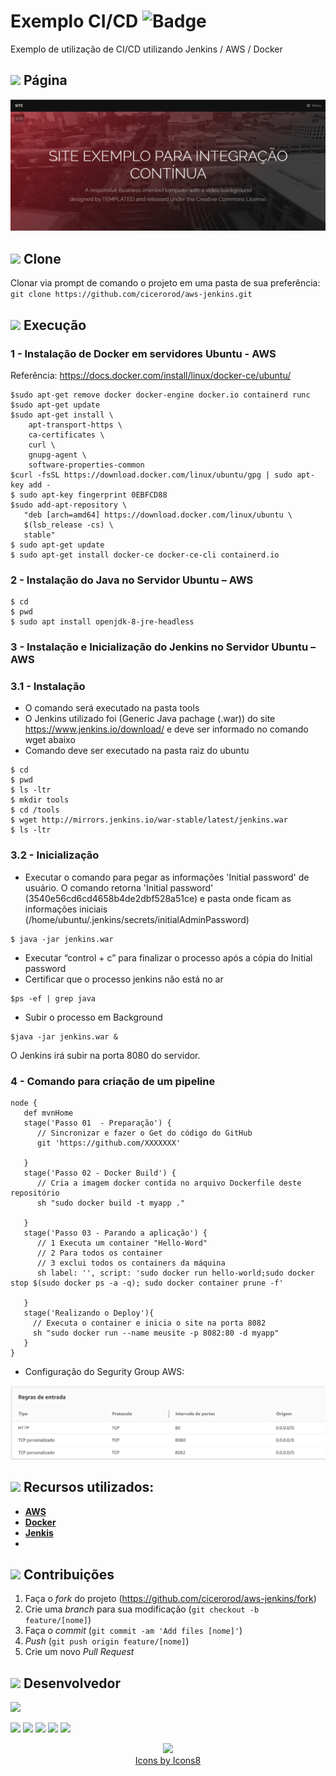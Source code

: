 # Exemplo CI/CD ![Badge](https://img.shields.io/badge/Status-Conclu%C3%ADdo-green)

Exemplo de utilização de CI/CD utilizando Jenkins / AWS / Docker

## <img src="https://img.icons8.com/ios-filled/20/000000/browser-window.png"/> Página

<p align="center">
  <img src="https://github.com/cicerorod/aws-jenkins/blob/master/images/Tela.PNG">
</p>

## ![](https://img.icons8.com/metro/20/000000/run-command.png) Clone

Clonar via prompt de comando o projeto em uma pasta de sua preferência: `git clone https://github.com/cicerorod/aws-jenkins.git`


## ![](https://img.icons8.com/metro/20/000000/run-command.png) Execução

### 1 - Instalação de Docker em servidores Ubuntu - AWS

Referência: https://docs.docker.com/install/linux/docker-ce/ubuntu/

```
$sudo apt-get remove docker docker-engine docker.io containerd runc
$sudo apt-get update
$sudo apt-get install \
    apt-transport-https \
    ca-certificates \
    curl \
    gnupg-agent \
    software-properties-common
$curl -fsSL https://download.docker.com/linux/ubuntu/gpg | sudo apt-key add -
$ sudo apt-key fingerprint 0EBFCD88
$sudo add-apt-repository \
   "deb [arch=amd64] https://download.docker.com/linux/ubuntu \
   $(lsb_release -cs) \
   stable"
$ sudo apt-get update
$ sudo apt-get install docker-ce docker-ce-cli containerd.io
```
### 2 - Instalação do Java no Servidor Ubuntu – AWS

```
$ cd 
$ pwd 
$ sudo apt install openjdk-8-jre-headless 
```
### 3 - Instalação e Inicialização do Jenkins no Servidor Ubuntu – AWS

### 3.1 - Instalação

-  O comando será executado na pasta tools
-  O Jenkins utilizado foi (Generic Java pachage (.war)) do site https://www.jenkins.io/download/ e deve ser informado no comando wget abaixo
-  Comando deve ser executado na pasta raiz do ubuntu

```
$ cd 
$ pwd
$ ls -ltr
$ mkdir tools
$ cd /tools
$ wget http://mirrors.jenkins.io/war-stable/latest/jenkins.war
$ ls -ltr
```
### 3.2 - Inicialização

- Executar o comando para pegar as informações 'Initial password' de usuário. O comando retorna 'Initial password' (3540e56cd6cd4658b4de2dbf528a51ce) e pasta onde ficam as informações iniciais (/home/ubuntu/.jenkins/secrets/initialAdminPassword)

```
$ java -jar jenkins.war
```

- Executar “control + c” para finalizar o processo após a cópia do Initial password
- Certificar que o processo jenkins não está no ar

```
$ps -ef | grep java
```

- Subir o processo em Background

```
$java -jar jenkins.war & 
```

O Jenkins irá subir na porta 8080 do servidor.


### 4 - Comando para criação de um pipeline 


```
node {
   def mvnHome
   stage('Passo 01  - Preparação') {      
      // Sincronizar e fazer o Get do código do GitHub
      git 'https://github.com/XXXXXXX'
     
   }
   stage('Passo 02 - Docker Build') {
      // Cria a imagem docker contida no arquivo Dockerfile deste repositório
      sh "sudo docker build -t myapp ."
      
   }
   stage('Passo 03 - Parando a aplicação') { 
      // 1 Executa um container "Hello-Word" 
      // 2 Para todos os container
      // 3 exclui todos os containers da máquina
      sh label: '', script: 'sudo docker run hello-world;sudo docker stop $(sudo docker ps -a -q); sudo docker container prune -f'
      
   }
   stage('Realizando o Deploy'){
     // Executa o container e inicia o site na porta 8082 
     sh "sudo docker run --name meusite -p 8082:80 -d myapp"  
   }
}
```
- Configuração do Segurity Group AWS:

<p align="center">
  <img src="https://github.com/cicerorod/aws-jenkins/blob/master/images/SecurityGroups.PNG">
  
</p>

## ![](https://img.icons8.com/ios-filled/20/000000/hammer.png) Recursos utilizados:

- **[AWS](https://reactjs.org/)**
- **[Docker](https://www.npmjs.com/package/axios)**
- **[Jenkis](https://www.npmjs.com/package/react-countup)**
- 
## ![](https://img.icons8.com/ios-glyphs/20/000000/pull-request.png) Contribuições

1. Faça o _fork_ do projeto (<https://github.com/cicerorod/aws-jenkins/fork>)
2. Crie uma _branch_ para sua modificação (`git checkout -b feature/[nome]`)
3. Faça o _commit_ (`git commit -am 'Add files [nome]'`)
4. _Push_ (`git push origin feature/[nome]`)
5. Crie um novo _Pull Request_


## ![](https://img.icons8.com/ios-glyphs/22/000000/code-file.png) Desenvolvedor

<img src="https://avatars.githubusercontent.com/cicerorod" width=115>

[![](https://img.icons8.com/fluent/30/000000/github.png)](https://github.com/cicerorod)
[![](https://img.icons8.com/metro/25/000000/linkedin.png)](https://www.linkedin.com/in/c%C3%ADcero-rodrigues-89623784/)
[![](https://img.icons8.com/metro/25/000000/facebook.png)](https://www.facebook.com/cicero.rodrigues.90834)
[![](https://img.icons8.com/material-rounded/29/000000/instagram-new.png)](https://www.instagram.com/cicero_rod/)
[![](https://img.icons8.com/metro/26/000000/email.png)](mailto:cicerorod@gmail.com)

<p align="center">
  <img src="https://img.icons8.com/wired/32/000000/icons8-new-logo.png" >
  </br>
  <a href="https://icons8.com/icon/">Icons by Icons8</a>
  
</p>


<!--
[nodejs]: https://nodejs.org/
[yarn]: https://yarnpkg.com/
[repo]:https://github.com/cicerorod/igti-fullstack-mod3-react-paises
-->
